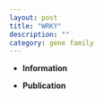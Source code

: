 ```yaml
---
layout: post
title: "WRKY"
description: ""
category: gene family
---
```


* **Information**  

* **Publication**  


